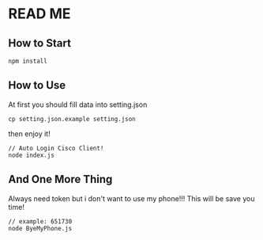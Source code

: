 # READ ME

## How to Start

```shell
npm install
```

## How to Use

At first you should fill data into setting.json

```shell
cp setting.json.example setting.json
```

then enjoy it!

```shell
// Auto Login Cisco Client!
node index.js
```

## And One More Thing

Always need token but i don't want to use my phone!!!
This will be save you time!

```shell
// example: 651730
node ByeMyPhone.js
```
